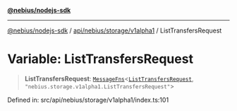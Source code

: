 [**@nebius/nodejs-sdk**](../../../../../README.md)

***

[@nebius/nodejs-sdk](../../../../../README.md) / [api/nebius/storage/v1alpha1](../README.md) / ListTransfersRequest

# Variable: ListTransfersRequest

> **ListTransfersRequest**: [`MessageFns`](../../../../../runtime/protos/core/interfaces/MessageFns.md)\<[`ListTransfersRequest`](../interfaces/ListTransfersRequest.md), `"nebius.storage.v1alpha1.ListTransfersRequest"`\>

Defined in: src/api/nebius/storage/v1alpha1/index.ts:101
